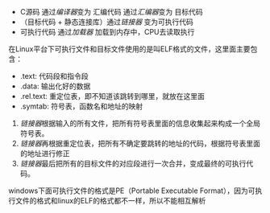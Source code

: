 
- C源码 通过*编译器*变为  汇编代码   通过*汇编器*变为  目标代码
- （目标代码 + 静态连接库）通过*链接器* 变为可执行代码
- 可执行代码 通过*加载器* 加载到内存中，CPU去读取执行

在Linux平台下可执行文件和目标文件使用的是叫ELF格式的文件，这里面主要包含：
- .text: 代码段和指令段
- .data: 输出化好的数据
- .rel.text: 重定位表，即不知道该跳转到哪里，就放在这里面
- .symtab: 符号表，函数名和地址的映射

1. *链接器*根据输入的所有文件，把所有符号表里面的信息收集起来构成一个全局符号表。
2. *链接器*再根据重定位表，把所有不确定要跳转的地址的代码，根据符号表里面的地址进行修正
3. *链接器*最后把所有的目标文件的对应段进行一次合并，变成最终的可执行代码。


windows下面可执行文件的格式是PE（Portable Executable Format），因为可执行文件的格式和linux的ELF的格式都不一样，所以不能相互解析
